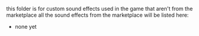 this folder is for custom sound effects used in the game that aren't from the marketplace
all the sound effects from the marketplace will be listed here:

- none yet

